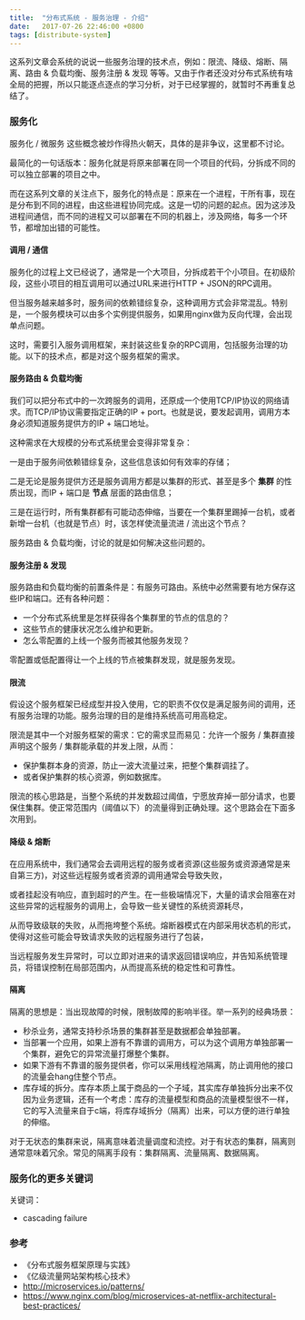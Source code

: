 ```yaml
---
title:  "分布式系统 - 服务治理 - 介绍"
date:   2017-07-26 22:46:00 +0800
tags: [distribute-system]
---
```


这系列文章会系统的说说一些服务治理的技术点，例如：限流、降级、熔断、隔离、路由 & 负载均衡、服务注册 & 发现 等等。又由于作者还没对分布式系统有啥全局的把握，所以只能逐点逐点的学习分析，对于已经掌握的，就暂时不再重复总结了。

### 服务化

服务化 / 微服务 这些概念被炒作得热火朝天，具体的是非争议，这里都不讨论。

最简化的一句话版本：服务化就是将原来部署在同一个项目的代码，分拆成不同的可以独立部署的项目之中。

而在这系列文章的关注点下，服务化的特点是：原来在一个进程，干所有事，现在是分布到不同的进程，由这些进程协同完成。这是一切的问题的起点。因为这涉及进程间通信，而不同的进程又可以部署在不同的机器上，涉及网络，每多一个环节，都增加出错的可能性。

#### 调用 / 通信

服务化的过程上文已经说了，通常是一个大项目，分拆成若干个小项目。在初级阶段，这些小项目的相互调用可以通过URL来进行HTTP + JSON的RPC调用。

但当服务越来越多时，服务间的依赖错综复杂，这种调用方式会非常混乱。特别是，一个服务模块可以由多个实例提供服务，如果用nginx做为反向代理，会出现单点问题。

这时，需要引入服务调用框架，来封装这些复杂的RPC调用，包括服务治理的功能。以下的技术点，都是对这个服务框架的需求。

#### 服务路由 & 负载均衡

我们可以把分布式中的一次跨服务的调用，还原成一个使用TCP/IP协议的网络请求。而TCP/IP协议需要指定正确的IP + port。也就是说，要发起调用，调用方本身必须知道服务提供方的IP + 端口地址。

这种需求在大规模的分布式系统里会变得非常复杂：

一是由于服务间依赖错综复杂，这些信息该如何有效率的存储；

二是无论是服务提供方还是服务调用方都是以集群的形式、甚至是多个 **集群** 的性质出现，而IP + 端口是 **节点** 层面的路由信息；

三是在运行时，所有集群都有可能动态伸缩，当要在一个集群里踢掉一台机，或者新增一台机（也就是节点）时，该怎样使流量流进 / 流出这个节点？

服务路由 & 负载均衡，讨论的就是如何解决这些问题的。

#### 服务注册 & 发现

服务路由和负载均衡的前置条件是：有服务可路由。系统中必然需要有地方保存这些IP和端口。还有各种问题：

- 一个分布式系统里是怎样获得各个集群里的节点的信息的？
- 这些节点的健康状况怎么维护和更新。
- 怎么零配置的上线一个服务而被其他服务发现？

零配置或低配置得让一个上线的节点被集群发现，就是服务发现。

#### 限流

假设这个服务框架已经成型并投入使用，它的职责不仅仅是满足服务间的调用，还有服务治理的功能。服务治理的目的是维持系统高可用高稳定。

限流是其中一个对服务框架的需求：它的需求显而易见：允许一个服务 / 集群直接声明这个服务 / 集群能承载的并发上限，从而：

- 保护集群本身的资源，防止一波大流量过来，把整个集群调挂了。
- 或者保护集群的核心资源，例如数据库。

限流的核心思路是，当整个系统的并发数超过阈值，宁愿放弃掉一部分请求，也要保住集群。使正常范围内（阈值以下）的流量得到正确处理。这个思路会在下面多次用到。

#### 降级 & 熔断

在应用系统中，我们通常会去调用远程的服务或者资源(这些服务或资源通常是来自第三方)，对这些远程服务或者资源的调用通常会导致失败，

或者挂起没有响应，直到超时的产生。在一些极端情况下，大量的请求会阻塞在对这些异常的远程服务的调用上，会导致一些关键性的系统资源耗尽，

从而导致级联的失败，从而拖垮整个系统。熔断器模式在内部采用状态机的形式，使得对这些可能会导致请求失败的远程服务进行了包装，

当远程服务发生异常时，可以立即对进来的请求返回错误响应，并告知系统管理员，将错误控制在局部范围内，从而提高系统的稳定性和可靠性。

#### 隔离

隔离的思想是：当出现故障的时候，限制故障的影响半径。举一系列的经典场景：

- 秒杀业务，通常支持秒杀场景的集群甚至是数据都会单独部署。
- 当部署一个应用，如果上游有不靠谱的调用方，可以为这个调用方单独部署一个集群，避免它的异常流量打爆整个集群。
- 如果下游有不靠谱的服务提供者，你可以采用线程池隔离，防止调用他的接口的流量会hang住整个节点。
- 库存域的拆分。库存本质上属于商品的一个子域，其实库存单独拆分出来不仅因为业务逻辑，还有一个考虑：库存的流量模型和商品的流量模型很不一样，它的写入流量来自于c端，将库存域拆分（隔离）出来，可以方便的进行单独的伸缩。

对于无状态的集群来说，隔离意味着流量调度和流控。对于有状态的集群，隔离则通常意味着冗余。常见的隔离手段有：集群隔离、流量隔离、数据隔离。

### 服务化的更多关键词

关键词：

- cascading failure


### 参考

- 《分布式服务框架原理与实践》
- 《亿级流量网站架构核心技术》
- http://microservices.io/patterns/
- https://www.nginx.com/blog/microservices-at-netflix-architectural-best-practices/

